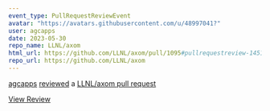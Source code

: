```yaml
---
event_type: PullRequestReviewEvent
avatar: "https://avatars.githubusercontent.com/u/48997041?"
user: agcapps
date: 2023-05-30
repo_name: LLNL/axom
html_url: https://github.com/LLNL/axom/pull/1095#pullrequestreview-1451450748
repo_url: https://github.com/LLNL/axom
---
```


<a href='https://github.com/agcapps' target='_blank'>agcapps</a> <a href='https://github.com/LLNL/axom/pull/1095#pullrequestreview-1451450748' target='_blank'>reviewed</a> a <a href='https://github.com/LLNL/axom/pull/1095' target='_blank'>LLNL/axom pull request</a>

<small></small>

<a href='https://github.com/LLNL/axom/pull/1095#pullrequestreview-1451450748' target='_blank'>View Review</a>
